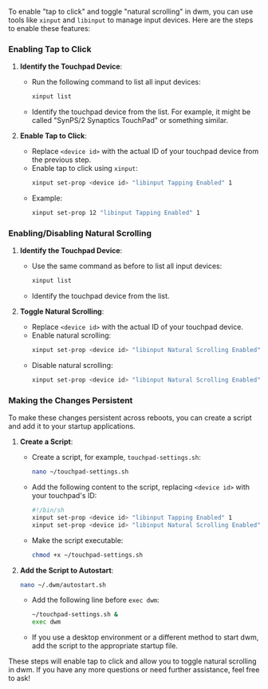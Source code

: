 To enable "tap to click" and toggle "natural scrolling" in dwm, you can use tools like `xinput` and `libinput` to manage input devices. Here are the steps to enable these features:

### Enabling Tap to Click

1. **Identify the Touchpad Device**:
   - Run the following command to list all input devices:
     ```sh
     xinput list
     ```
   - Identify the touchpad device from the list. For example, it might be called "SynPS/2 Synaptics TouchPad" or something similar.

2. **Enable Tap to Click**:
   - Replace `<device id>` with the actual ID of your touchpad device from the previous step.
   - Enable tap to click using `xinput`:
     ```sh
     xinput set-prop <device id> "libinput Tapping Enabled" 1
     ```
   - Example:
     ```sh
     xinput set-prop 12 "libinput Tapping Enabled" 1
     ```

### Enabling/Disabling Natural Scrolling

1. **Identify the Touchpad Device**:
   - Use the same command as before to list all input devices:
     ```sh
     xinput list
     ```
   - Identify the touchpad device from the list.

2. **Toggle Natural Scrolling**:
   - Replace `<device id>` with the actual ID of your touchpad device.
   - Enable natural scrolling:
     ```sh
     xinput set-prop <device id> "libinput Natural Scrolling Enabled" 1
     ```
   - Disable natural scrolling:
     ```sh
     xinput set-prop <device id> "libinput Natural Scrolling Enabled" 0
     ```

### Making the Changes Persistent

To make these changes persistent across reboots, you can create a script and add it to your startup applications.

1. **Create a Script**:
   - Create a script, for example, `touchpad-settings.sh`:
     ```sh
     nano ~/touchpad-settings.sh
     ```
   - Add the following content to the script, replacing `<device id>` with your touchpad's ID:
     ```sh
     #!/bin/sh
     xinput set-prop <device id> "libinput Tapping Enabled" 1
     xinput set-prop <device id> "libinput Natural Scrolling Enabled" 1
     ```
   - Make the script executable:
     ```sh
     chmod +x ~/touchpad-settings.sh
     ```

2. **Add the Script to Autostart**:
   
     ```sh
     nano ~/.dwm/autostart.sh
     ```
   - Add the following line before `exec dwm`:
     ```sh
     ~/touchpad-settings.sh &
     exec dwm
     ```

   - If you use a desktop environment or a different method to start dwm, add the script to the appropriate startup file.

These steps will enable tap to click and allow you to toggle natural scrolling in dwm. If you have any more questions or need further assistance, feel free to ask!